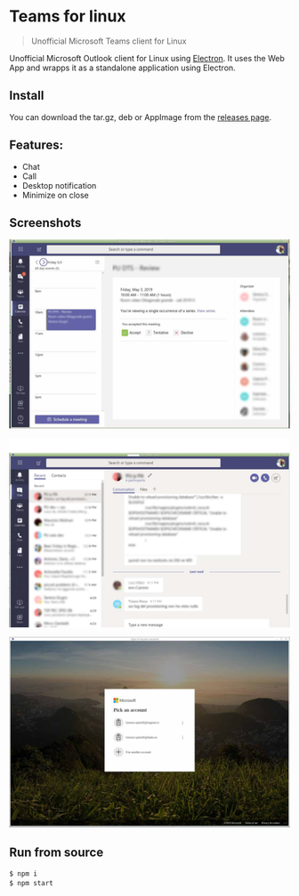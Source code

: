# Teams for linux

> Unofficial Microsoft Teams client for Linux


Unofficial Microsoft Outlook client for Linux using [Electron](https://electronjs.org/).
It uses the Web App and wrapps it as a standalone application using Electron.

## Install

You can download the tar.gz, deb or AppImage from the [releases page](https://github.com/Spyna/teams-for-linux/releases).


## Features: 

* Chat
* Call
* Desktop notification
* Minimize on close

## Screenshots

![Teams for linux Calendar feature screenshot](./images/teams-for-linux-screenshot-calendar.jpg)


![Teams for linux Chat feature screenshot](./images/teams-for-linux-screenshot-chats.jpg)


![Teams for linux Login feature screenshot](./images/teams-for-linux-screenshot-login.jpg)


## Run from source

```bash
$ npm i
$ npm start
```


